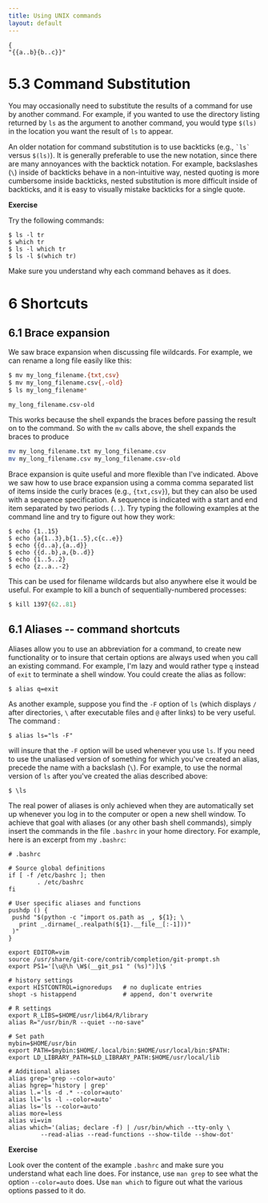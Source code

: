 ```yaml
---
title: Using UNIX commands
layout: default
---
```


```
{
"{{a..b}{b..c}}"
```

# 5.3 Command Substitution

You may occasionally need to substitute the results of a command for use
by another command. For example, if you wanted to use the directory
listing returned by `ls` as the argument to another command, you would
type `$(ls)` in the location you want the result of `ls` to appear.

An older notation for command substitution is to use backticks (e.g.,
`` `ls` `` versus `$(ls)`). It is generally preferable to use the new
notation, since there are many annoyances with the backtick notation.
For example, backslashes (`\`) inside of backticks behave in a
non-intuitive way, nested quoting is more cumbersome inside backticks,
nested substitution is more difficult inside of backticks, and it is
easy to visually mistake backticks for a single quote.

**Exercise**

Try the following commands:

    $ ls -l tr
    $ which tr
    $ ls -l which tr
    $ ls -l $(which tr)

Make sure you understand why each command behaves as it does.


# 6 Shortcuts

## 6.1 Brace expansion

We saw brace expansion when discussing file wildcards. For example, we can
rename a long file easily like this:

```bash
$ mv my_long_filename.{txt,csv}
$ mv my_long_filename.csv{,-old}
$ ls my_long_filename*
```

```
my_long_filename.csv-old
```

This works because the shell expands the braces before passing the result on to the command. So with the `mv` calls above, the shell expands the braces to produce

```bash
mv my_long_filename.txt my_long_filename.csv
mv my_long_filename.csv my_long_filename.csv-old
```

Brace expansion is quite useful and more flexible than I've indicated.
Above we saw how to use brace expansion using a comma comma separated
list of items inside the curly braces (e.g., `{txt,csv}`), but they can
also be used with a sequence specification. A sequence is indicated with
a start and end item separated by two periods (`..`). Try typing the
following examples at the command line and try to figure out how they
work:

```
$ echo {1..15}
$ echo {a{1..3},b{1..5},c{c..e}}
$ echo {{d..a},{a..d}}
$ echo {{d..b},a,{b..d}}
$ echo {1..5..2}
$ echo {z..a..-2}
```

This can be used for filename wildcards but also anywhere else it would be useful. For example to kill a bunch of sequentially-numbered processes:

```bash
$ kill 1397{62..81}
```

## 6.1 Aliases -- command shortcuts

Aliases allow you to use an abbreviation for a command, to create new
functionality or to insure that certain options are always used when you
call an existing command. For example, I'm lazy and would rather type
`q` instead of `exit` to terminate a shell window. You could create the
alias as follow:

    $ alias q=exit

As another example, suppose you find the `-F` option of `ls` (which
displays `/` after directories, `\` after executable files and `@` after
links) to be very useful. The command :

    $ alias ls="ls -F"

will insure that the `-F` option will be used whenever you use `ls`. If
you need to use the unaliased version of something for which you've
created an alias, precede the name with a backslash (`\`). For example,
to use the normal version of `ls` after you've created the alias
described above:

    $ \ls

The real power of aliases is only achieved when they are automatically
set up whenever you log in to the computer or open a new shell window.
To achieve that goal with aliases (or any other bash shell commands),
simply insert the commands in the file `.bashrc` in your home directory.
For example, here is an excerpt from my `.bashrc`:

    # .bashrc

    # Source global definitions
    if [ -f /etc/bashrc ]; then
            . /etc/bashrc
    fi

    # User specific aliases and functions
    pushdp () {
     pushd "$(python -c "import os.path as _, ${1}; \
       print _.dirname(_.realpath(${1}.__file__[:-1]))"
     )"
    }

    export EDITOR=vim
    source /usr/share/git-core/contrib/completion/git-prompt.sh
    export PS1='[\u@\h \W$(__git_ps1 " (%s)")]\$ '

    # history settings
    export HISTCONTROL=ignoredups   # no duplicate entries
    shopt -s histappend             # append, don't overwrite

    # R settings
    export R_LIBS=$HOME/usr/lib64/R/library
    alias R="/usr/bin/R --quiet --no-save"

    # Set path
    mybin=$HOME/usr/bin
    export PATH=$mybin:$HOME/.local/bin:$HOME/usr/local/bin:$PATH:
    export LD_LIBRARY_PATH=$LD_LIBRARY_PATH:$HOME/usr/local/lib

    # Additional aliases  
    alias grep='grep --color=auto'
    alias hgrep='history | grep'
    alias l.='ls -d .* --color=auto'
    alias ll='ls -l --color=auto'
    alias ls='ls --color=auto'
    alias more=less
    alias vi=vim
    alias which='(alias; declare -f) | /usr/bin/which --tty-only \
             --read-alias --read-functions --show-tilde --show-dot'

**Exercise**

Look over the content of the example `.bashrc` and make sure you
understand what each line does. For instance, use `man grep` to see what
the option `--color=auto` does. Use `man which` to figure out what the
various options passed to it do.

